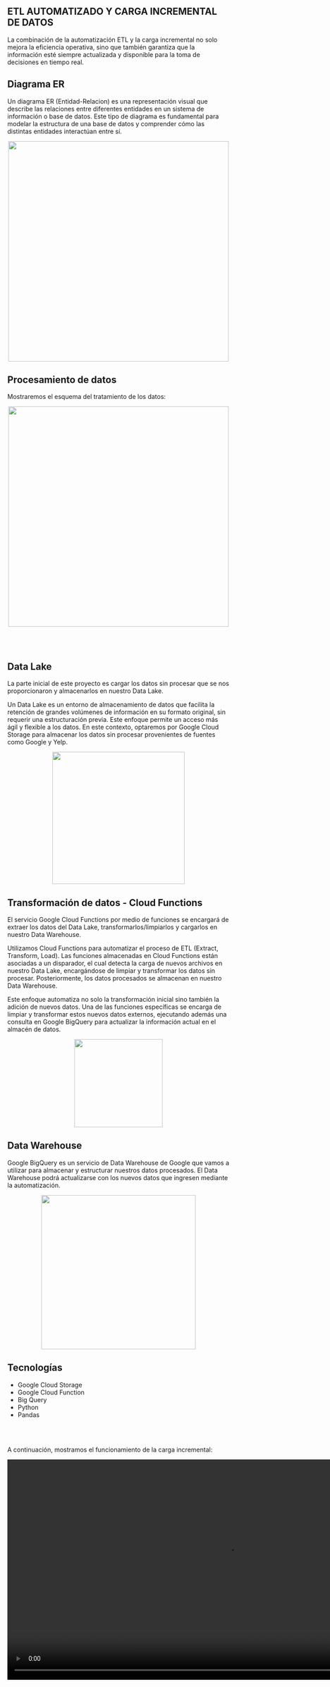 ## ETL AUTOMATIZADO Y CARGA INCREMENTAL DE DATOS
<p>
La combinación de la automatización ETL y la carga incremental no solo mejora la eficiencia operativa, sino que también garantiza que la información esté siempre actualizada y disponible para la toma de decisiones en tiempo real.
</p>

## Diagrama ER
Un diagrama ER (Entidad-Relacion) es una representación visual que describe las relaciones entre diferentes entidades en un sistema de información o base de datos. Este tipo de diagrama es fundamental para modelar la estructura de una base de datos y comprender cómo las distintas entidades interactúan entre sí.

<p align="center">
    <img src="img/diagramaER.jpg" height="500">
</p>

## Procesamiento de datos
Mostraremos el esquema del tratamiento de los datos:

<p align="center">
    <img src = 'img/Workflow.png' height = '500'>
</p>

<br><br>

## Data Lake
La parte inicial de este proyecto es cargar los datos sin procesar que se nos proporcionaron y almacenarlos en nuestro Data Lake.

<p>Un Data Lake es un entorno de almacenamiento de datos que facilita la retención de grandes volúmenes de información en su formato original, sin requerir una estructuración previa. Este enfoque permite un acceso más ágil y flexible a los datos. En este contexto, optaremos por Google Cloud Storage para almacenar los datos sin procesar provenientes de fuentes como Google y Yelp.

<p align="center">
    <img src = 'img/bucket.png' height = '300'>
</p>

## Transformación de datos - Cloud Functions

El servicio Google Cloud Functions por medio de funciones se encargará de extraer los datos del Data Lake, transformarlos/limpiarlos y cargarlos en nuestro Data Warehouse.

<p>Utilizamos Cloud Functions para automatizar el proceso de ETL (Extract, Transform, Load). Las funciones almacenadas en Cloud Functions están asociadas a un disparador, el cual detecta la carga de nuevos archivos en nuestro Data Lake, encargándose de limpiar y transformar los datos sin procesar. Posteriormente, los datos procesados se almacenan en nuestro Data Warehouse.

<p>Este enfoque automatiza no solo la transformación inicial sino también la adición de nuevos datos. Una de las funciones específicas se encarga de limpiar y transformar estos nuevos datos externos, ejecutando además una consulta en Google BigQuery para actualizar la información actual en el almacén de datos.

<p align="center">
    <img src = 'img/functions.png' height = '200'>
</p>

## Data Warehouse

Google BigQuery es un servicio de Data Warehouse de Google que vamos a utilizar para almacenar y estructurar nuestros datos procesados. El Data Warehouse podrá actualizarse con los nuevos datos que ingresen mediante la automatización. 

<p align="center">
    <img src = 'img/bigquery.png' height = '350'>
</p>

## Tecnologías

- Google Cloud Storage
- Google Cloud Function
- Big Query
- Python
- Pandas

<br><br>
<p>A continuación, mostramos el funcionamiento de la carga incremental:

<p align="center">
    <video height="500" controls>
    <source src='img/VID-20240111-WA0055.mp4' type="video/mp4">
    </p>